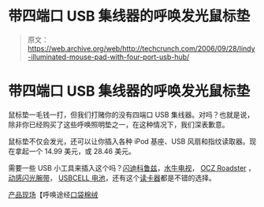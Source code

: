 # 带四端口 USB 集线器的呼唤发光鼠标垫

> 原文：<https://web.archive.org/web/http://techcrunch.com/2006/09/28/lindy-illuminated-mouse-pad-with-four-port-usb-hub/>

# 带四端口 USB 集线器的呼唤发光鼠标垫

鼠标垫一毛钱一打，但我们打赌你的没有四端口 USB 集线器。对吗？也就是说，除非你已经购买了这些呼唤照明垫之一，在这种情况下，我们深表歉意。

鼠标垫不仅会发光，还可以让你插入各种 iPod 基座、USB 风扇和指纹读取器。现在拿起一个 14.99 美元，或 28.46 美元。

需要一些 USB 小工具来插入这个吗？[闪迪科鲁兹](https://web.archive.org/web/20201201182303/http://crunchgear.com/2006/09/26/sandisk-cruzer-titanium/)，[水牛电视](https://web.archive.org/web/20201201182303/http://crunchgear.com/2006/09/24/buffalo-brings-tv-to-your-usb/)， [OCZ Roadster](https://web.archive.org/web/20201201182303/http://crunchgear.com/2006/09/21/ocz-roadster/) ，[动感闪光腕带](https://web.archive.org/web/20201201182303/http://crunchgear.com/2006/09/22/imation-flash-wristbands-make-you-look-like-lance-nerdstrong/)， [USBCELL 电池](https://web.archive.org/web/20201201182303/http://crunchgear.com/2006/09/20/usbcell-aa-batteries-are-usb-rechargeable/)，还有这个[读卡器](https://web.archive.org/web/20201201182303/http://crunchgear.com/2006/09/18/digimate-iii-usb-card-reader-on-steroids/)都是不错的选择。

[产品现场](https://web.archive.org/web/20201201182303/http://www.lindy.com/uk/)【呼唤途经[口袋棉绒](https://web.archive.org/web/20201201182303/http://www.pocket-lint.co.uk/news.php?newsId=4945)